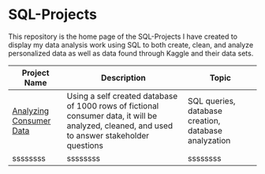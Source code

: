 # SQL-Projects 
This repository is the home page of the SQL-Projects I have created to display my data analysis work using SQL to both create, clean, and analyze personalized data as well as data found through Kaggle and their data sets.

Project Name  | Description   |  Topic
------------- | ------------- | ------------------
[Analyzing Consumer Data](https://github.com/Josh9182/SQL-Projects/tree/main/SQL-Portfolio) | Using a self created database of 1000 rows of fictional consumer data, it will be analyzed, cleaned, and used to answer stakeholder questions| SQL queries, database creation, database analyzation
 ssssssss | ssssssss | ssssssss
